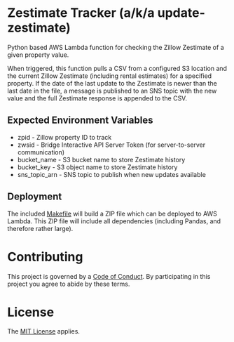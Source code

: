 Zestimate Tracker (a/k/a update-zestimate)
==========================================

Python based AWS Lambda function for checking the Zillow Zestimate of a 
given property value.

When triggered, this function pulls a CSV from a configured S3 location 
and the current Zillow Zestimate (including rental estimates) for a 
specified property. If the date of the last update to the Zestimate is 
newer than the last date in the file, a message is published to an 
SNS topic with the new value and the full Zestimate response is 
appended to the CSV.

Expected Environment Variables
------------------------------

+ zpid - Zillow property ID to track
+ zwsid - Bridge Interactive API Server Token (for server-to-server communication)
+ bucket_name - S3 bucket name to store Zestimate history
+ bucket_key - S3 object name to store Zestimate history
+ sns_topic_arn - SNS topic to publish when new updates available

Deployment
----------

The included [Makefile](./Makefile) will build a ZIP file which can be 
deployed to AWS Lambda. This ZIP file will include all dependencies 
(including Pandas, and therefore rather large).

Contributing
============

This project is governed by a [Code of Conduct](./CODE_OF_CONDUCT.md). By 
participating in this project you agree to abide by these terms.

License
=======

The [MIT License](LICENSE) applies.
